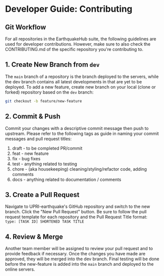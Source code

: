 Developer Guide\: Contributing
===============================


## Git Workflow
For all repositories in the EarthquakeHub suite, the following guidelines are used for developer contributions. However, make sure to also check the CONTRIBUTING.md of the specific repository you're contributing to.

## 1. Create New Branch from `dev`

The `main` branch of a repository is the branch deployed to the servers, while the dev branch contains all latest developments in that are yet to be deployed. To add a new feature, create new branch on your local (clone or forked) repository based on the `dev` branch:
```bash
git checkout -b feature/new-feature
```

## 2. Commit & Push

Commit your changes with a descriptive commit message then push to upstream. Please refer to the following tags as guide in naming your commit messages and pull request titles:
1. draft - to be completed PR/commit
2. feat - new feature
3. fix - bug fixes
4. test - anything related to testing
5. chore - (aka housekeeping) cleaning/styling/refactor code, adding comments
6. docs - anything related to documentation / comments

## 3. Create a Pull Request

Navigate to UPRI-earthquake's GitHub repository and switch to the new branch. Click the "New Pull Request" button. Be sure to follow the pull request template for each repository and the Pull Request Title format: `type: [TASK ID] SHORTENED TASK TITLE`

## 4. Review & Merge

Another team member will be assigned to review your pull request and to provide feedback if necessary. Once the changes you have made are approved, they will be merged into the dev branch. Final testing will be done before the new-feature is added into the `main` branch and deployed to the online servers.
